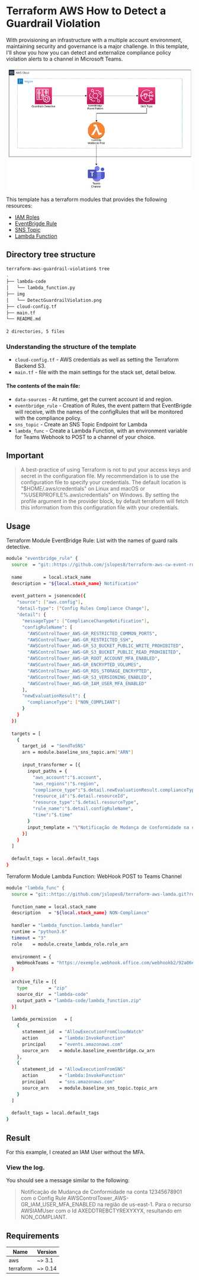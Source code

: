 # Terraform AWS How to Detect a Guardrail Violation

With provisioning an infrastructure with a multiple account environment, maintaining security and governance is a major challenge. In this template, I'll show you how you can detect and externalize compliance policy violation alerts to a channel in Microsoft Teams.

![alt text](img/DetectGuardrailViolation.png)

This template has a terraform modules that provides the following resources:
- [IAM Roles](https://github.com/jslopes8/terraform-aws-iam-roles)
- [EventBrigde Rule](https://github.com/jslopes8/terraform-aws-cw-event-rules)
- [SNS Topic](https://github.com/jslopes8/terraform-aws-sns)
- [Lambda Function](https://github.com/jslopes8/terraform-aws-lamda.git)

## Directory tree structure
```bash
terraform-aws-guardrail-violation$ tree
.
├── lambda-code
│   └── lambda_function.py
├── img
│   └── DetectGuardrailViolation.png
├── cloud-config.tf
├── main.tf
└── README.md

2 directories, 5 files

```
### Understanding the structure of the template
- `cloud-config.tf` - AWS credentials as well as setting the Terraform Backend S3.
- `main.tf` - file with the main settings for the stack set, detail below.

#### The contents of the main file:
- `data-sources` - At runtime, get the current account id and region.
- `eventbridge_rule` - Creation of Rules, the event pattern that EventBrigde will receive, with the names of the configRules that will be monitored with the compliance policy.
- `sns_topic` - Create an SNS Topic Endpoint for Lambda
- `lambda_func` - Create a Lambda Function, with an environment variable for Teams Webhook to POST to a channel of your choice.

## Important
>A best-practice of using Terraform is not to put your access keys and secret in the configuration file. My recommendation is to use the configuration file to specify your credentials. The default location is "$HOME/.aws/credentials" on Linux and macOS or "%USERPROFILE%\.aws\credentials" on Windows. By setting the profile argument in the provider block, by default terraform will fetch this information from this configuration file with your credentials.

## Usage
Terraform Module EventBridge Rule: List with the names of guard rails detective.
```bash
module "eventbridge_rule" {
  source  = "git::https://github.com/jslopes8/terraform-aws-cw-event-rules.git?ref=v1.1"

  name        = local.stack_name
  description = "${local.stack_name} Notification"

  event_pattern = jsonencode({
    "source": ["aws.config"],
    "detail-type": ["Config Rules Compliance Change"],
    "detail": {
      "messageType": ["ComplianceChangeNotification"],
      "configRuleName": [
        "AWSControlTower_AWS-GR_RESTRICTED_COMMON_PORTS",
        "AWSControlTower_AWS-GR_RESTRICTED_SSH",
        "AWSControlTower_AWS-GR_S3_BUCKET_PUBLIC_WRITE_PROHIBITED",
        "AWSControlTower_AWS-GR_S3_BUCKET_PUBLIC_READ_PROHIBITED",
        "AWSControlTower_AWS-GR_ROOT_ACCOUNT_MFA_ENABLED",
        "AWSControlTower_AWS-GR_ENCRYPTED_VOLUMES",
        "AWSControlTower_AWS-GR_RDS_STORAGE_ENCRYPTED",
        "AWSControlTower_AWS-GR_S3_VERSIONING_ENABLED",
        "AWSControlTower_AWS-GR_IAM_USER_MFA_ENABLED"
      ],
      "newEvaluationResult": {
        "complianceType": ["NON_COMPLIANT"]
      }
    }
  })

  targets = [
    {
      target_id  = "SendToSNS"
      arn = module.baseline_sns_topic.arn["ARN"]
    
      input_transformer = [{
        input_paths = {
          "aws_account":"$.account",
          "aws_regions":"$.region",
          "compliance_type":"$.detail.newEvaluationResult.complianceType",
          "resource_id":"$.detail.resourceId",
          "resource_type":"$.detail.resourceType",
          "rule_name":"$.detail.configRuleName",
          "time":"$.time"
        }
        input_template = "\"Notificação de Mudança de Conformidade na conta <aws_account> com o Config Rule <rule_name> na região de <aws_regions>. Para o recurso <resource_type> com o Id <resource_id>, resultando em <compliance_type>.\""
      }]
    }
  ]

  default_tags = local.default_tags
}
```
Terraform Module Lambda Function: WebHook POST to Teams Channel 
```bash
module "lambda_func" {
  source = "git::https://github.com/jslopes8/terraform-aws-lamda.git?ref=v0.1.0"

  function_name = local.stack_name
  description   = "${local.stack_name} NON-Compliance"

  handler = "lambda_function.lambda_handler"
  runtime = "python3.6"
  timeout = "3"
  role    = module.create_lambda_role.role_arn

  environment = {
    WebHookTeams = "https://exemple.webhook.office.com/webhookb2/92a06e6e-634a-........"
  }

  archive_file = [{
    type        = "zip"
    source_dir  = "lambda-code"
    output_path = "lambda-code/lambda_function.zip"
  }]

  lambda_permission   = [
    {
      statement_id  = "AllowExecutionFromCloudWatch"
      action        = "lambda:InvokeFunction"
      principal     = "events.amazonaws.com"
      source_arn    = module.baseline_eventbridge.cw_arn
    },
    {
      statement_id  = "AllowExecutionFromSNS"
      action        = "lambda:InvokeFunction"
      principal     = "sns.amazonaws.com"
      source_arn    = module.baseline_sns_topic.topic_arn
    }
  ]

  default_tags = local.default_tags
}
```


## Result
For this example, I created an IAM User without the MFA.

### View the log.
You should see a message similar to the following:

>Notificação de Mudança de Conformidade na conta 12345678901 com o Config Rule AWSControlTower_AWS-GR_IAM_USER_MFA_ENABLED na região de us-east-1. Para o recurso AWSIAMUser com o Id AXEDDTREBCTYREXYXYX, resultando em NON_COMPLIANT.


## Requirements
| Name | Version |
| ---- | ------- |
| aws | ~> 3.1 |
| terraform | ~> 0.14 |
